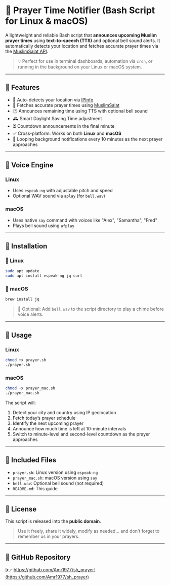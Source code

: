 
# 🕌 Prayer Time Notifier (Bash Script for Linux & macOS)

A lightweight and reliable Bash script that **announces upcoming Muslim prayer times** using **text-to-speech (TTS)** and optional bell sound alerts. It automatically detects your location and fetches accurate prayer times via the [MuslimSalat API](https://muslimsalat.com).

> 💡 Perfect for use in terminal dashboards, automation via `cron`, or running in the background on your Linux or macOS system.

---

## 🌟 Features

- 📍 Auto-detects your location via [IPInfo](https://ipinfo.io/)
- 🕌 Fetches accurate prayer times using [MuslimSalat](https://muslimsalat.com/)
- 🕐 Announces remaining time using TTS with optional bell sound
- 🕰️ Smart Daylight Saving Time adjustment
- ⏳ Countdown announcements in the final minute
- ✅ Cross-platform: Works on both **Linux** and **macOS**
- 🔄 Looping background notifications every 10 minutes as the next prayer approaches

---

## 💬 Voice Engine

### Linux
- Uses `espeak-ng` with adjustable pitch and speed
- Optional WAV sound via `aplay` (for `bell.wav`)

### macOS
- Uses native `say` command with voices like "Alex", "Samantha", "Fred"
- Plays bell sound using `afplay`

---

## 🔧 Installation

### 🐧 Linux

```bash
sudo apt update
sudo apt install espeak-ng jq curl
```

### 🍎 macOS

```bash
brew install jq
```

> 🔔 Optional: Add `bell.wav` to the script directory to play a chime before voice alerts.

---

## 🚀 Usage

### Linux

```bash
chmod +x prayer.sh
./prayer.sh
```

### macOS

```bash
chmod +x prayer_mac.sh
./prayer_mac.sh
```

The script will:
1. Detect your city and country using IP geolocation
2. Fetch today’s prayer schedule
3. Identify the next upcoming prayer
4. Announce how much time is left at 10-minute intervals
5. Switch to minute-level and second-level countdown as the prayer approaches

---

## 📁 Included Files

- `prayer.sh`: Linux version using `espeak-ng`
- `prayer_mac.sh`: macOS version using `say`
- `bell.wav`: Optional bell sound (not required)
- `README.md`: This guide

---

## 🤲 License

This script is released into the **public domain**.

> Use it freely, share it widely, modify as needed… and don't forget to remember us in your prayers.

---

## 🔗 GitHub Repository

[👉 https://github.com/Amr1977/sh_prayer](https://github.com/Amr1977/sh_prayer)
